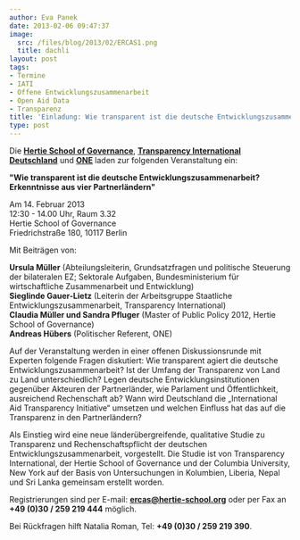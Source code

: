```yaml
---
author: Eva Panek
date: 2013-02-06 09:47:37
image:
  src: /files/blog/2013/02/ERCAS1.png
  title: dachli
layout: post
tags:
- Termine
- IATI
- Offene Entwicklungszusammenarbeit
- Open Aid Data
- Transparenz
title: 'Einladung: Wie transparent ist die deutsche Entwicklungszusammenarbeit?'
type: post
---
```


Die **[Hertie School of Governance](http://www.hertie-school.org)**, **[Transparency International Deutschland](http://www.transparency.de/)** und **[ONE](http://www.one.org/de/)** laden zur folgenden Veranstaltung ein:

**"Wie transparent ist die deutsche Entwicklungszusammenarbeit? Erkenntnisse aus vier Partnerländern"**

Am 14. Februar 2013  
12:30 - 14.00 Uhr, Raum 3.32  
Hertie School of Governance  
Friedrichstraße 180, 10117 Berlin

Mit Beiträgen von:

**Ursula Müller** (Abteilungsleiterin, Grundsatzfragen und politische Steuerung der bilateralen EZ; Sektorale Aufgaben, Bundesministerium für wirtschaftliche Zusammenarbeit und Entwicklung)  
**Sieglinde Gauer-Lietz** (Leiterin der Arbeitsgruppe Staatliche Entwicklungszusammenarbeit, Transparency International)  
**Claudia Müller und Sandra Pfluger** (Master of Public Policy 2012, Hertie School of Governance)  
**Andreas Hübers** (Politischer Referent, ONE)

Auf der Veranstaltung werden in einer offenen Diskussionsrunde mit Experten folgende Fragen diskutiert: Wie transparent agiert die deutsche Entwicklungszusammenarbeit? Ist der Umfang der Transparenz von Land zu Land unterschiedlich? Legen deutsche Entwicklungsinstitutionen gegenüber Akteuren der Partnerländer, wie Parlament und Öffentlichkeit, ausreichend Rechenschaft ab? Wann wird Deutschland die „International Aid Transparency Initiative“ umsetzen und welchen Einfluss hat das auf die Transparenz in den Partnerländern? 

Als Einstieg wird eine neue länderübergreifende, qualitative Studie zu Transparenz und Rechenschaftspflicht der deutschen Entwicklungszusammenarbeit, vorgestellt. Die Studie ist von Transparency International, der Hertie School of Governance und der Columbia University, New York auf der Basis von Untersuchungen in Kolumbien, Liberia, Nepal und Sri Lanka gemeinsam erstellt worden.

Registrierungen sind per E-mail: **[ercas@hertie-school.org](mailto:ercas@hertie-school.org)** oder per Fax an **+49 (0)30 / 259 219 444** möglich.

Bei Rückfragen hilft Natalia Roman, Tel: **+49 (0)30 / 259 219 390**.